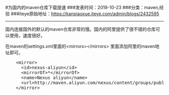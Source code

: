 #为国内的maven仓库下载提速
###发表时间：2018-10-23
###分类：maven,经验
###iteye原始地址：<a href="https://kanpiaoxue.iteye.com/admin/blogs/2432595" target="_blank">https://kanpiaoxue.iteye.com/admin/blogs/2432595</a>

---

<div class="iteye-blog-content-contain" style="font-size: 14px;"> 
 <p>国内连接国外的默认的maven仓库非常的慢。国内的阿里提供了很不错的仓库可以使用，速度很好。</p> 
 <p>在maven的settings.xml里面的&lt;mirrors&gt;&lt;/mirrors&gt; 里面添加阿里的maven地址即可。</p> 
 <pre name="code" class="xml">    &lt;mirror&gt;
      &lt;id&gt;nexus-aliyun&lt;/id&gt;
      &lt;mirrorOf&gt;*&lt;/mirrorOf&gt;
      &lt;name&gt;Nexus aliyun&lt;/name&gt;
      &lt;url&gt;http://maven.aliyun.com/nexus/content/groups/public&lt;/url&gt;
    &lt;/mirror&gt;</pre> 
 <p>&nbsp;</p> 
</div>